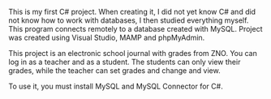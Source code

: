 This is my first C# project. When creating it, I did not yet know C# and did not know how to work with databases, I then studied everything myself. This program connects remotely to a database created with MySQL. Project was created using Visual Studio, MAMP and phpMyAdmin.

This project is an electronic school journal with grades from ZNO. You can log in as a teacher and as a student. The students can only view their grades, while the teacher can set grades and change and view.

To use it, you must install MySQL and MySQL Connector for C#.
